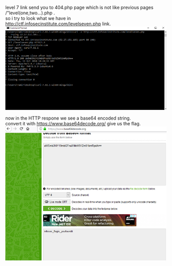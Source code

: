 level 7 link send you to 404.php page which is not like previous pages /"level(one,two...).php .</br>
so i try to look what we have in http://ctf.infosecinstitute.com/levelseven.php link.</br>
![alt text](  https://github.com/tamirzamo/n00bs-CTF/blob/master/level-seven/7a.png )</br>

now in the HTTP respone we see a base64 encoded string. </br>
convert it with https://www.base64decode.org/ give us the flag. </br>
![alt text](  https://github.com/tamirzamo/n00bs-CTF/blob/master/level-seven/7b.png )</br>
